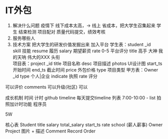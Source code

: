 # IT外包
  
 1. 解决什么问题
        疫情下 线下成本太高，-> 线上
        省成本，把大学生召集起来
        学生 结束检测 项目配对 质量代码提交，绩效考核
 2. 服务哪些人
 3. 技术方案
        把大学生的研发价值发掘出来
        加入平台
        学生表：student
            _id     
            skill   技能
            resume  履历
            salary  期望薪资
            rate    0-5 平台评分
            title 高手 大神 我的天呐 伟大的XXX  头衔   
        项目表：project
            _id
            title   项目名称
            desc    项目描述
            photos  UI设计图
            start_ts    开始时间
            end_ts  截止时间
            price   外包价格
            type    项目类型
        甲方表：Owner
            _id
            type    个人|企业
            indicate    执照
            rate    评分

可以评价 comments 可以升级(社区) 可以

成长机制 
    时间 计时 github
    timeline 每天提交timeline
    列表
    7:00-10:00
    - list
    拍照加计时功能  程序员 

5W 


核心表
    Student
        title  salary  total_salary  start_ts  rate  school (薪人薪事)
    Owner
    Project
        图片 + 描述
    Comment
    Record
    Order